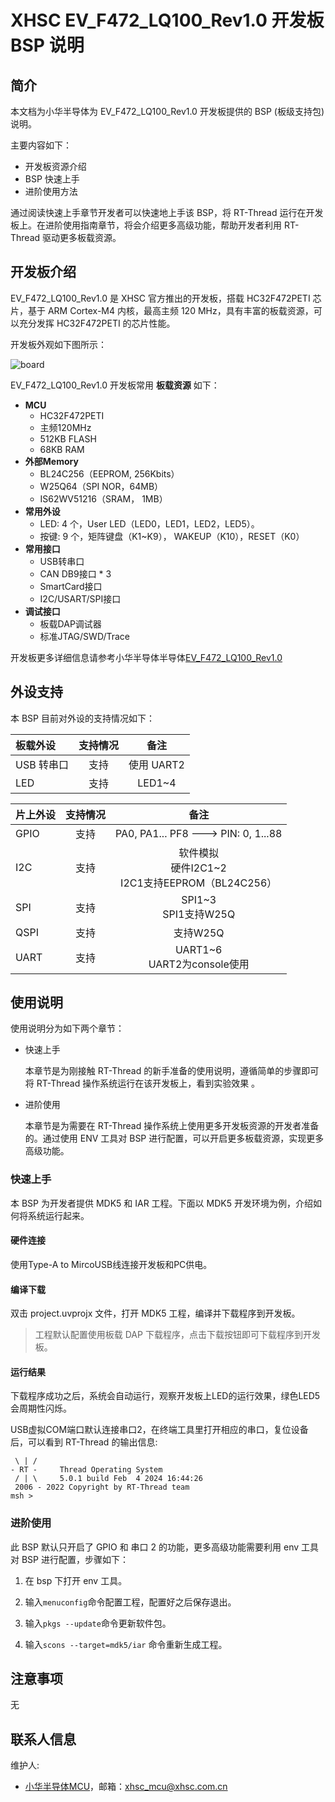 # XHSC EV_F472_LQ100_Rev1.0 开发板 BSP 说明

## 简介

本文档为小华半导体为 EV_F472_LQ100_Rev1.0 开发板提供的 BSP (板级支持包) 说明。

主要内容如下：

- 开发板资源介绍
- BSP 快速上手
- 进阶使用方法

通过阅读快速上手章节开发者可以快速地上手该 BSP，将 RT-Thread 运行在开发板上。在进阶使用指南章节，将会介绍更多高级功能，帮助开发者利用 RT-Thread 驱动更多板载资源。

## 开发板介绍

EV_F472_LQ100_Rev1.0 是 XHSC 官方推出的开发板，搭载 HC32F472PETI 芯片，基于 ARM Cortex-M4 内核，最高主频 120 MHz，具有丰富的板载资源，可以充分发挥 HC32F472PETI 的芯片性能。

开发板外观如下图所示：

 ![board](figures/board.png)

EV_F472_LQ100_Rev1.0 开发板常用 **板载资源** 如下：

- **MCU**
  - HC32F472PETI
  - 主频120MHz
  - 512KB FLASH
  - 68KB RAM
- **外部Memory**
  - BL24C256（EEPROM, 256Kbits）
  - W25Q64（SPI NOR，64MB）
  - IS62WV51216（SRAM， 1MB）
- **常用外设**
  - LED: 4 个，User LED（LED0，LED1，LED2，LED5）。
  - 按键: 9 个，矩阵键盘（K1~K9）， WAKEUP（K10），RESET（K0）
- **常用接口**
  - USB转串口
  - CAN DB9接口 * 3
  - SmartCard接口
  - I2C/USART/SPI接口
- **调试接口**
  - 板载DAP调试器
  - 标准JTAG/SWD/Trace

开发板更多详细信息请参考小华半导体半导体[EV_F472_LQ100_Rev1.0](https://www.xhsc.com.cn)

## 外设支持

本 BSP 目前对外设的支持情况如下：

| **板载外设**  | **支持情况** |               **备注**                |
| :------------ | :-----------: | :-----------------------------------: |
| USB 转串口    |      支持     |          使用 UART2                  |
| LED           |     支持     |           LED1~4                   |

| **片上外设**  | **支持情况** |               **备注**                |
| :------------ | :-----------: | :-----------------------------------: |
| GPIO          |     支持     | PA0, PA1... PF8 ---> PIN: 0, 1...88 |
| I2C           |     支持     | 软件模拟<br>硬件I2C1~2<br>I2C1支持EEPROM（BL24C256） |
| SPI           |     支持     | SPI1~3<br>SPI1支持W25Q |
| QSPI          |     支持     | 支持W25Q |
| UART          |     支持     |              UART1~6<br>UART2为console使用                 |


## 使用说明

使用说明分为如下两个章节：

- 快速上手

    本章节是为刚接触 RT-Thread 的新手准备的使用说明，遵循简单的步骤即可将 RT-Thread 操作系统运行在该开发板上，看到实验效果 。

- 进阶使用

    本章节是为需要在 RT-Thread 操作系统上使用更多开发板资源的开发者准备的。通过使用 ENV 工具对 BSP 进行配置，可以开启更多板载资源，实现更多高级功能。


### 快速上手

本 BSP 为开发者提供 MDK5 和 IAR 工程。下面以 MDK5 开发环境为例，介绍如何将系统运行起来。

#### 硬件连接

使用Type-A to MircoUSB线连接开发板和PC供电。

#### 编译下载

双击 project.uvprojx 文件，打开 MDK5 工程，编译并下载程序到开发板。

> 工程默认配置使用板载 DAP 下载程序，点击下载按钮即可下载程序到开发板。

#### 运行结果

下载程序成功之后，系统会自动运行，观察开发板上LED的运行效果，绿色LED5会周期性闪烁。

USB虚拟COM端口默认连接串口2，在终端工具里打开相应的串口，复位设备后，可以看到 RT-Thread 的输出信息:

```
 \ | /
- RT -     Thread Operating System
 / | \     5.0.1 build Feb  4 2024 16:44:26
 2006 - 2022 Copyright by RT-Thread team
msh >
```

### 进阶使用

此 BSP 默认只开启了 GPIO 和 串口 2 的功能，更多高级功能需要利用 env 工具对 BSP 进行配置，步骤如下：

1. 在 bsp 下打开 env 工具。

2. 输入`menuconfig`命令配置工程，配置好之后保存退出。

3. 输入`pkgs --update`命令更新软件包。

4. 输入`scons --target=mdk5/iar` 命令重新生成工程。

## 注意事项
无
## 联系人信息

维护人:

-  [小华半导体MCU](https://www.xhsc.com.cn)，邮箱：<xhsc_mcu@xhsc.com.cn>